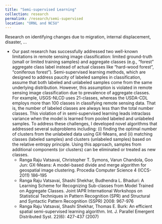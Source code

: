 ```yaml
---
title: "Semi-supervised Learning"
collection: research
permalink: /research/semi-supervised
location: "ORNL and NCSU"
---
```


Research on identifying changes due to migration, internal displacement, disaster, ...

<ul>
  <li>Our past research has successfully addressed two well-known limitations in remote sensing image classification: 
    limited ground-truth (small or limited training samples) and aggregate classes (e.g., “forest” aggregate class label 
    instead of actual classes like “hard-wood forest”, “coniferous forest”). Semi-supervised learning methods, which are 
    designed to address paucity of labeled samples in classification, assume that both labeled and unlabeled samples come 
    from the same underlying distribution. However, this assumption is violated in remote sensing image classification due 
    to prevalence of aggregate classes. For example, USGS-NLCD uses 21-classes, whereas the USDA-CDL employs more than 100 
    classes in classifying remote sensing data. That is, the number of labeled classes are always less than the total number 
    classes. This violation of in semi-supervised learning leads intraclass variance when the model is learned from pooled 
    labeled and unlabeled samples. To address these challenges, I developed novel algorithms that addressed several subproblems 
    including: (i) finding the optimal number of clusters from the unlabeled data using GX-Means, and (ii) matching classes 
    (labeled samples) and clusters (unlabeled samples) based on the relative entropy principle. Using this approach, samples 
    from additional components (or clusters) can be eliminated or treated as new classes.
    <ul>
      <li>Ranga Raju Vatsavai, Christopher T. Symons, Varun Chandola, Goo Jun: GX-Means: A model-based divide and merge 
        algorithm for geospatial image clustering.  Procedia Computer Science 4 (ICCS-2011) 186–195 </li>
      <li>Ranga Raju Vatsavai, Shashi Shekhar, Budhendra L. Bhaduri: A Learning Scheme for Recognizing Sub-classes 
        from Model Trained on Aggregate Classes. Joint IAPR International Workshops on Statistical Techniques in Pattern 
        Recognition (SPR) and Structural and Syntactic Pattern Recognition (SSPR) 2008: 967-976</li>
      <li>Ranga Raju Vatsavai, Shashi Shekhar, Thomas E. Burk: An efficient spatial semi-supervised learning algorithm. 
        Int. J. Parallel Emergent Distributed Syst. 22(6): 427-437 (2007)</li>
    </ul>
  </li>
</ul>
